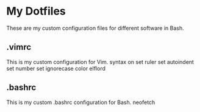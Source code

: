 # My Dotfiles
These are my custom configuration files for different software in Bash.
## .vimrc
This is my custom configuration for Vim.
syntax on
set ruler
set autoindent
set number
set ignorecase
color elflord
## .bashrc
This is my custom .bashrc configuration for Bash.
neofetch
